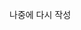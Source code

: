 나중에 다시 작성

<!-- # Open Intent Classification (WIP)


## Key features
- [**Transformers**](https://https://huggingface.co/docs/transformers/index) 
- [**Lightning**](https://lightning.ai//) 


## 실행 방법1
config.yaml에 모델, 데이터, Trainer를 지정
```bash
python train.py --config <config.yaml>
```

실행 예제
```bash 
python train.py --config samples/feature_extractor.yaml
```

## 실행 방법2
모델, 데이터, Trainer를 각각 따로 지정
```bash 
python train.py --model <model-yaml> --trainer <trainer-yaml> --data <data-yaml> --model_name_or_path <plm-path> --known_cls_ratio <float> --seed <int> --mode <train-or-test>
```

실행 예제
```bash 
python train.py --model samples/model/adb.yaml --trainer samples/trainer/adb.yaml --data samples/data/stackvoerflow.yaml --model_name_or_path bert-base-cased --known_cls_ratio 0.25 --seed 5 --mode train
```
 -->
